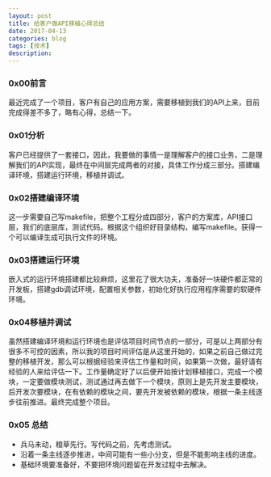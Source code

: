 ```yaml
---
layout: post
title: 给客户做API移植心得总结
date: 2017-04-13
categories: blog
tags: [技术]
description: 
---
```


### 0x00前言
最近完成了一个项目，客户有自己的应用方案，需要移植到我们的API上来，目前完成得差不多了，略有心得，总结一下。

### 0x01分析
客户已经提供了一套接口，因此，我要做的事情一是理解客户的接口业务，二是理解我们的API实现，最终在中间层完成两者的对接，具体工作分成三部分。搭建编译环境，搭建运行环境，移植并调试。

### 0x02搭建编译环境
这一步需要自己写makefile，把整个工程分成四部分，客户的方案库，API接口层，我们的底层库，测试代码。根据这个组织好目录结构，编写makefile。获得一个可以编译生成可执行文件的环境。

### 0x03搭建运行环境
嵌入式的运行环境搭建都比较麻烦，这里花了很大功夫，准备好一块硬件都正常的开发板，搭建gdb调试环境，配置相关参数，初始化好执行应用程序需要的软硬件环境。

### 0x04移植并调试
虽然搭建编译环境和运行环境也是评估项目时间节点的一部分，可是以上两部分有很多不可控的因素，所以我的项目时间评估是从这里开始的，如果之前自己做过完整的移植开发，那么可以根据经验来评估工作量和时间，如果第一次做，最好请有经验的人来给评估一下。工作量确定好了以后便开始按计划移植接口，完成一个模块，一定要做模块测试，测试通过再去做下一个模块，原则上是先开发主要模块，后开发次要模块，在有依赖的模块之间，要先开发被依赖的模块，根据一条主线逐步往前推进。最终完成整个项目。

### 0x05 总结
- 兵马未动，粮草先行。写代码之前，先考虑测试。
- 沿着一条主线逐步推进，中间可能有一些小分支，但是不能影响主线的进度。
- 基础环境要准备好，不要把环境问题留在开发过程中去解决。
